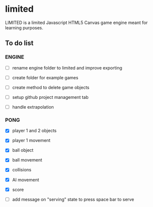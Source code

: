 # limited

LIMITED is a limited Javascript HTML5 Canvas game engine meant for learning purposes. 

## To do list

### ENGINE

- [ ] rename engine folder to limited and improve exporting

- [ ] create folder for example games

- [ ] create method to delete game objects

- [ ] setup github project management tab

- [ ] handle extrapolation

### PONG 

- [X] player 1 and 2 objects

- [X] player 1 movement

- [X] ball object

- [X] ball movement

- [X] collisions

- [X] AI movement

- [X] score

- [ ] add message on "serving" state to press space bar to serve